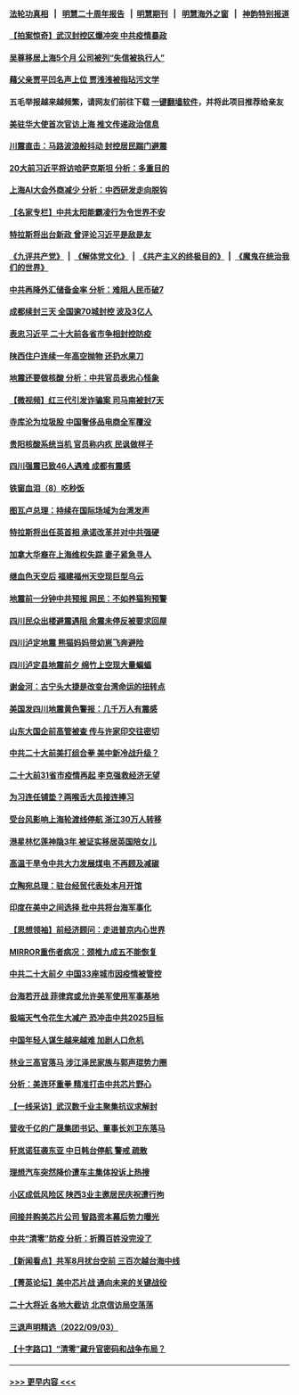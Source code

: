 #### [法轮功真相](https://github.com/gfw-breaker/truth/blob/master/README.md?t=0) &nbsp;&nbsp;|&nbsp;&nbsp; [明慧二十周年报告](https://github.com/gfw-breaker/mh-reports/blob/master/README.md?t=0) &nbsp;&nbsp;|&nbsp;&nbsp;[明慧期刊](https://github.com/gfw-breaker/mh-qikan) &nbsp;&nbsp;|&nbsp;&nbsp; [明慧海外之窗](https://github.com/gfw-breaker/mh-news/blob/master/README.md?t=0) &nbsp;&nbsp;|&nbsp;&nbsp; [神韵特别报道](https://github.com/gfw-breaker/mh-news/blob/master/shenyun.md?t=0)
#### [【拍案惊奇】武汉封控区爆冲突 中共疫情暴政](../pages/nsc413/n13818036.md?t=09060851) 
#### [吴尊移居上海5个月 公司被列“失信被执行人”](../pages/nsc413/n13818014.md?t=09060851) 
#### [藉父亲贾平凹名声上位 贾浅浅被指玷污文学](../pages/nsc413/n13818055.md?t=09060851) 
#### 五毛举报越来越频繁，请网友们前往下载 [一键翻墙软件](https://github.com/gfw-breaker/ssr-accounts)，并将此项目推荐给亲友
#### [美驻华大使首次官访上海 推文传递政治信息](../pages/nsc413/n13818046.md?t=09060851) 
#### [川震直击：马路波浪般抖动 封控居民踹门避震](../pages/nsc413/n13817998.md?t=09060851) 
#### [20大前习近平将访哈萨克斯坦 分析：多重目的](../pages/nsc413/n13817976.md?t=09060851) 
#### [上海AI大会外商减少 分析：中西研发走向脱钩](../pages/nsc413/n13817869.md?t=09060851) 
#### [【名家专栏】中共太阳能霸凌行为令世界不安](../pages/nsc413/n13817785.md?t=09060851) 
#### [特拉斯将出台新政 曾评论习近平是敌是友](../pages/nsc413/n13817860.md?t=09060851) 
#### [《九评共产党》](https://github.com/begood0513/9ping.md/blob/master/README.md) &nbsp;|&nbsp; [《解体党文化》](../../../../jtdwh.md/blob/master/README.md)  &nbsp;|&nbsp; [《共产主义的终极目的》](../../../../gczydzjmd.md/blob/master/README.md) &nbsp;|&nbsp; [《魔鬼在统治我们的世界》](../../../../mgztzwmdsj.md/blob/master/README.md) 
#### [中共再降外汇储备金率 分析：难阻人民币破7](../pages/nsc413/n13817982.md?t=09060851) 
#### [成都续封三天 全国逾70城封控 波及3亿人](../pages/nsc413/n13817809.md?t=09060851) 
#### [表忠习近平 二十大前各省市争相封控防疫](../pages/nsc413/n13817994.md?t=09060851) 
#### [陕西住户连续一年高空抛物 还扔水果刀](../pages/nsc413/n13817923.md?t=09060851) 
#### [地震还要做核酸 分析：中共官员表忠心怪象](../pages/nsc413/n13817939.md?t=09060851) 
#### [【微视频】红三代引发诈骗案 司马南被封7天](../pages/nsc413/n13817832.md?t=09060851) 
#### [寺库沦为垃圾股 中国奢侈品电商全军覆没](../pages/nsc413/n13817560.md?t=09060851) 
#### [贵阳核酸系统当机 官员称内疚 民讽做样子](../pages/nsc413/n13817807.md?t=09060851) 
#### [四川强震已致46人遇难 成都有震感](../pages/nsc413/n13817520.md?t=09060851) 
#### [铁窗血泪（8）吃秒饭](../pages/nsc413/n13813761.md?t=09060851) 
#### [图瓦卢总理：持续在国际场域为台湾发声](../pages/nsc413/n13817640.md?t=09060851) 
#### [特拉斯将出任英首相 承诺改革并对中共强硬](../pages/nsc413/n13817670.md?t=09060851) 
#### [加拿大华裔在上海维权失踪 妻子紧急寻人](../pages/nsc413/n13817708.md?t=09060851) 
#### [继血色天空后 福建福州天空现巨型乌云](../pages/nsc413/n13817700.md?t=09060851) 
#### [地震前一分钟中共预报 网民：不如养猫狗预警](../pages/nsc413/n13817692.md?t=09060851) 
#### [四川民众出楼避震遇阻 余震未停反被要求回屋](../pages/nsc413/n13817657.md?t=09060851) 
#### [四川泸定地震 熊猫妈妈带幼崽飞奔避险](../pages/nsc413/n13817678.md?t=09060851) 
#### [四川泸定县地震前夕 绵竹上空现大量蝙蝠](../pages/nsc413/n13817588.md?t=09060851) 
#### [谢金河：古宁头大捷是改变台湾命运的扭转点](../pages/nsc413/n13817492.md?t=09060851) 
#### [美国发四川地震黄色警报：几千万人有震感](../pages/nsc413/n13817610.md?t=09060851) 
#### [山东大国企前高管被查 传与许家印交往密切](../pages/nsc413/n13817556.md?t=09060851) 
#### [中共二十大前美打组合拳 美中新冷战升级？](../pages/nsc413/n13817586.md?t=09060851) 
#### [二十大前31省市疫情再起 李克强救经济无望](../pages/nsc413/n13817553.md?t=09060851) 
#### [为习连任铺垫？两喉舌大员接连捧习](../pages/nsc413/n13817444.md?t=09060851) 
#### [受台风影响上海轮渡线停航 浙江30万人转移](../pages/nsc413/n13817446.md?t=09060851) 
#### [港星林忆莲神隐3年 被证实移居英国陪女儿](../pages/nsc413/n13817354.md?t=09060851) 
#### [高温干旱令中共大力发展煤电 不再顾及减碳](../pages/nsc413/n13817445.md?t=09060851) 
#### [立陶宛总理：驻台经贸代表处本月开馆](../pages/nsc413/n13817436.md?t=09060851) 
#### [印度在美中之间选择 批中共将台海军事化](../pages/nsc413/n13817426.md?t=09060851) 
#### [【思想领袖】前经济顾问：走进普京内心世界](../pages/nsc413/n13799758.md?t=09060851) 
#### [MIRROR重伤者病况：颈椎九成五不能恢复](../pages/nsc413/n13817332.md?t=09060851) 
#### [中共二十大前夕 中国33座城市因疫情被管控](../pages/nsc413/n13817342.md?t=09060851) 
#### [台海若开战 菲律宾或允许美军使用军事基地](../pages/nsc413/n13817337.md?t=09060851) 
#### [极端天气令花生大减产 恐冲击中共2025目标](../pages/nsc413/n13817316.md?t=09060851) 
#### [中国年轻人谋生越来越难 加剧人口危机](../pages/nsc413/n13817280.md?t=09060851) 
#### [林业三高官落马 涉江泽民家族与郭声琨势力圈](../pages/nsc413/n13817185.md?t=09060851) 
#### [分析：美连环重拳 精准打击中共芯片野心](../pages/nsc413/n13817007.md?t=09060851) 
#### [【一线采访】武汉数千业主聚集抗议求解封](../pages/nsc413/n13817161.md?t=09060851) 
#### [营收千亿的广晟集团书记、董事长刘卫东落马](../pages/nsc413/n13817196.md?t=09060851) 
#### [轩岚诺狂袭东亚 中日韩台停航 警戒 疏散](../pages/nsc413/n13817187.md?t=09060851) 
#### [理想汽车突然降价遭车主集体投诉上热搜](../pages/nsc413/n13817026.md?t=09060851) 
#### [小区成低风险区 陕西3业主邀居民庆祝遭行拘](../pages/nsc413/n13817135.md?t=09060851) 
#### [间接并购美芯片公司 智路资本幕后势力曝光](../pages/nsc413/n13817101.md?t=09060851) 
#### [中共“清零”防疫 分析：折腾百姓没完没了](../pages/nsc413/n13816983.md?t=09060851) 
#### [【新闻看点】共军8月扰台空前 三百次越台海中线](../pages/nsc413/n13817009.md?t=09060851) 
#### [【菁英论坛】美中芯片战 通向未来的关键战役](../pages/nsc413/n13817010.md?t=09060851) 
#### [二十大将近 各地大截访 北京信访局空荡荡](../pages/nsc413/n13816761.md?t=09060851) 
#### [三退声明精选（2022/09/03）](../pages/nsc413/n13817036.md?t=09060851) 
#### [【十字路口】“清零”藏升官密码和战争布局？](../pages/nsc413/n13816853.md?t=09060851) 

----
#### [ >>> 更早内容 <<< ](../indexes/nsc413-earlier.md)

